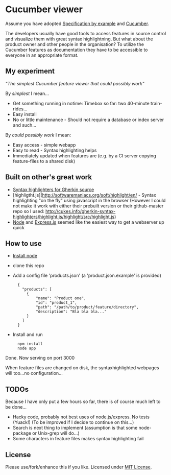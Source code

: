 Cucumber viewer
===============

Assume you have adopted [Specification by example](http://en.wikipedia.org/wiki/Specification_by_example) and [Cucumber](http://cukes.info/).

The developers usually have good tools to access features in source control and visualize them with great syntax highlightning.
But what about the product owner and other people in the organisation?
To utilize the Cucumber features as documentation they have to be accessible to everyone in an appropriate format.

My experiment
-------------

_"The simplest Cucumber feature viewer that could possibly work"_

By _simplest_ I mean...

* Get something running in notime: Timebox so far: two 40-minute train-rides...
* Easy install
* No or little maintenance - Should not require a database or index server and such...

By _could possibly work_ I mean:

* Easy access - simple webapp
* Easy to read - Syntax highlighting helps
* Immediately updated when features are (e.g. by a CI server copying feature-files to a shared disk)


Built on other's great work
---------------------------

* [Syntax highlighters for Gherkin source](http://cukes.info/gherkin-syntax-highlighters)
* [highligtht.js](http://softwaremaniacs.org/soft/highlight/en/ - Syntax highlighting "on the fly" using javascript in the browser (However I could not make it work with either their prebuilt version or their github-master repo so I used: http://cukes.info/gherkin-syntax-highlighters/highlight.js/highlight/src/highlight.js)
* [Node](http://nodejs.org/) and [Express.js](http://expressjs.com/) seemed like the easiest way to get a webserver up quick

How to use
----------

* [Install node](http://nodejs.org/)
* clone this repo
* Add a config file 'products.json' (a 'product.json.example' is provided)

        {
          "products": [
            {
                "name": "Product one",
                "id": "product_1",
                "path": "/path/to/product/feature/directory",
                "description": "Bla bla bla..."
            }
          ]
        }

* Install and run

        npm install
        node app

Done. Now serving on port 3000

When feature files are changed on disk, the syntaxhighlighted webpages will too...no configuration...

TODOs
-----

Because I have only put a few hours so far, there is of course much left to be done...

* Hacky code, probably not best uses of node.js/express. No tests (Yuack!)  (To be improved if I decide to continue on this...)
* Search is next thing to implement (assumption is that some node-package or Unix-grep will do...)
* Some characters in feature files makes syntax highlighting fail

License
-------
Please use/fork/enhance this if you like. Licensed under [MIT License](http://www.opensource.org/licenses/MIT).
